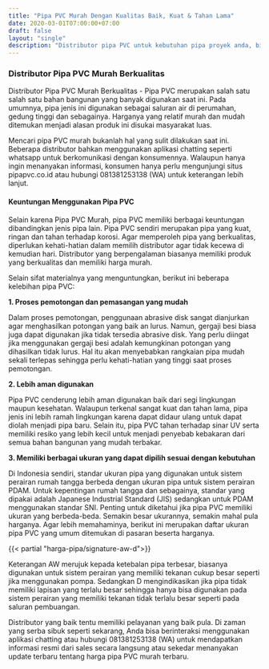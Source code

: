 ```yaml
---
title: "Pipa PVC Murah Dengan Kualitas Baik, Kuat & Tahan Lama"
date: 2020-03-01T07:00:00+07:00
draft: false
layout: "single"
description: "Distributor pipa PVC untuk kebutuhan pipa proyek anda, bisa dipakai untuk plumbing maupun untuk pipa conduit kabel."
---
```


### Distributor Pipa PVC Murah Berkualitas

Distributor Pipa PVC Murah Berkualitas - Pipa PVC merupakan salah satu salah satu bahan bangunan yang banyak digunakan saat ini. Pada umumnya, pipa jenis ini digunakan sebagai saluran air di perumahan, gedung tinggi dan sebagainya. Harganya yang relatif murah dan mudah ditemukan menjadi alasan produk ini disukai masyarakat luas. 

Mencari pipa PVC murah bukanlah hal yang sulit dilakukan saat ini. Beberapa distributor bahkan menggunakan aplikasi chatting seperti whatsapp untuk berkomunikasi dengan konsumennya. Walaupun hanya ingin menanyakan informasi, konsumen hanya perlu mengunjungi situs pipapvc.co.id atau hubungi 081381253138 (WA) untuk keterangan lebih lanjut.

#### Keuntungan Menggunakan Pipa PVC

Selain karena Pipa PVC Murah, pipa PVC memiliki berbagai keuntungan dibandingkan jenis pipa lain. Pipa PVC sendiri merupakan pipa yang kuat, ringan dan tahan terhadap korosi. Agar memperoleh pipa yang berkualitas, diperlukan kehati-hatian dalam memilih distributor agar tidak kecewa di kemudian hari. Distributor yang berpengalaman biasanya memiliki produk yang berkualitas dan memiliki harga murah. 

Selain sifat materialnya yang menguntungkan, berikut ini beberapa kelebihan pipa PVC:

**1. Proses pemotongan dan pemasangan yang mudah**

Dalam proses pemotongan, penggunaan abrasive disk sangat dianjurkan agar menghasilkan potongan yang baik an lurus. Namun, gergaji besi biasa juga dapat digunakan jika tidak tersedia  abrasive disk. Yang perlu diingat jika menggunakan gergaji besi adalah kemungkinan potongan yang dihasilkan tidak lurus. Hal itu akan menyebabkan rangkaian pipa mudah sekali terlepas sehingga perlu kehati-hatian yang tinggi saat proses pemotongan.

**2. Lebih aman digunakan**

Pipa PVC cenderung lebih aman digunakan baik dari segi lingkungan maupun kesehatan. Walaupun terkenal sangat kuat dan tahan lama, pipa jenis ini lebih ramah lingkungan karena dapat didaur ulang untuk dapat diolah menjadi pipa baru. Selain itu, pipa PVC  tahan terhadap sinar UV serta memiliki resiko yang lebih kecil untuk menjadi penyebab kebakaran dari semua bahan bangunan yang mudah terbakar. 

**3. Memiliki berbagai ukuran yang dapat dipilih sesuai dengan kebutuhan**

Di Indonesia sendiri, standar ukuran pipa yang digunakan untuk sistem perairan rumah tangga berbeda dengan ukuran pipa untuk sistem perairan PDAM. Untuk kepentingan rumah tangga dan sebagainya, standar yang dipakai adalah Japanese Industrial Standard (JIS) sedangkan untuk PDAM menggunakan standar SNI. Penting untuk diketahui jika pipa PVC memiliki ukuran yang berbeda-beda. Semakin besar ukurannya, semakin mahal pula harganya. Agar lebih memahaminya, berikut ini merupakan daftar ukuran pipa PVC yang umum ditemukan di pasaran beserta harganya.

{{< partial "harga-pipa/signature-aw-d">}}

Keterangan AW merujuk kepada ketebalan pipa terbesar, biasanya digunakan untuk sistem perairan yang memiliki tekanan cukup besar seperti jika menggunakan pompa. Sedangkan D mengindikasikan jika pipa tidak memiliki lapisan yang terlalu besar sehingga hanya bisa digunakan pada sistem perairan yang memiliki tekanan tidak terlalu besar seperti pada saluran pembuangan.

Distributor yang baik tentu memiliki pelayanan yang baik pula. Di zaman yang serba sibuk seperti sekarang, Anda bisa berinteraksi menggunakan aplikasi chatting atau hubungi 081381253138 (WA) untuk mendapatkan informasi resmi dari sales secara langsung atau sekedar menanyakan update terbaru tentang harga pipa PVC murah terbaru. 

